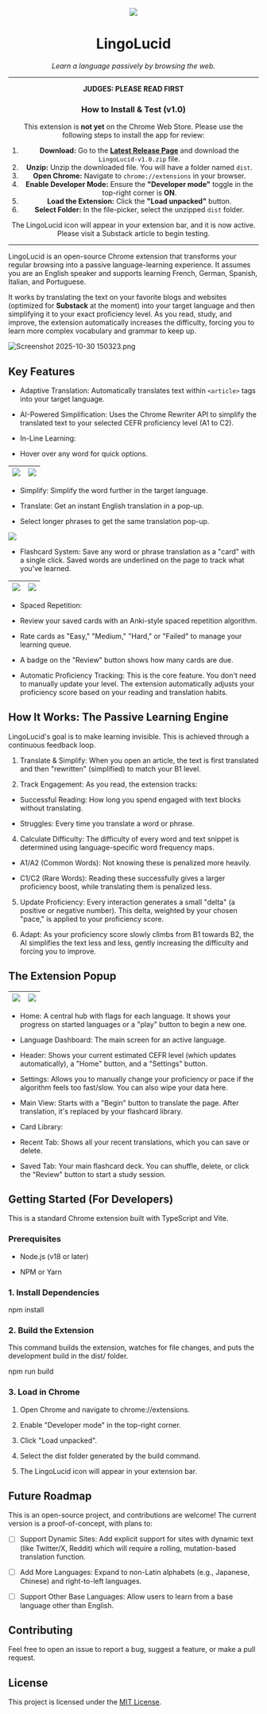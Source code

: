 <div align="center">
<p align="center">
 <img src="public/icons/icon128.png"/>
 </p>

# LingoLucid

*Learn a language passively by browsing the web.*

</div>

---

<div align="center">
  
**JUDGES: PLEASE READ FIRST**
  
### How to Install & Test (v1.0)

This extension is **not yet** on the Chrome Web Store. Please use the following steps to install the app for review:

1.  **Download:** Go to the **[Latest Release Page](https://github.com/AughtDev/LingoLucid/releases/latest)** and 
    download the `LingoLucid-v1.0.zip` file.
2.  **Unzip:** Unzip the downloaded file. You will have a folder named `dist`.
3.  **Open Chrome:** Navigate to `chrome://extensions` in your browser.
4.  **Enable Developer Mode:** Ensure the **"Developer mode"** toggle in the top-right corner is **ON**.
5.  **Load the Extension:** Click the **"Load unpacked"** button.
6.  **Select Folder:** In the file-picker, select the unzipped `dist` folder.

The LingoLucid icon will appear in your extension bar, and it is now active. Please visit a Substack article to begin testing.

</div>

---

LingoLucid is an open-source Chrome extension that transforms your regular browsing into a passive language-learning experience. It assumes you are an English speaker and supports learning French, German, Spanish, Italian, and Portuguese.

It works by translating the text on your favorite blogs and websites (optimized for **Substack** at the moment) into 
your target language and then simplifying it to your exact proficiency level. As you read, study, and improve, the extension automatically increases the difficulty, forcing you to learn more complex vocabulary and grammar to keep up.

![Screenshot 2025-10-30 150323.png](./media/screenshots/Screenshot%202025-10-30%20150323.png)

## Key Features

- Adaptive Translation: Automatically translates text within ```<article>``` tags into your target language.

- AI-Powered Simplification: Uses the Chrome Rewriter API to simplify the translated text to your selected CEFR proficiency level (A1 to C2).

- In-Line Learning:

- Hover over any word for quick options.

| ![](./media/screenshots/Screenshot%202025-10-30%20150706.png) | ![](./media/screenshots/Screenshot%202025-10-30%20150755.png) |
|---------------------------------------------------------------|---------------------------------------------------------------|

- Simplify: Simplify the word further in the target language.

- Translate: Get an instant English translation in a pop-up.

- Select longer phrases to get the same translation pop-up.

![](./media/screenshots/Screenshot%202025-10-30%20150844.png)

- Flashcard System: Save any word or phrase translation as a "card" with a single click. Saved words are underlined on the page to track what you've learned.

| ![](./media/screenshots/Screenshot%202025-10-30%20150426.png) | ![](./media/screenshots/Screenshot%202025-10-30%20151810.png) |
| ------------------------------------------------------------- | ------------------------------------------------------------- |

- Spaced Repetition:

- Review your saved cards with an Anki-style spaced repetition algorithm.

- Rate cards as "Easy," "Medium," "Hard," or "Failed" to manage your learning queue.

- A badge on the "Review" button shows how many cards are due.

- Automatic Proficiency Tracking: This is the core feature. You don't need to manually update your level. The extension automatically adjusts your proficiency score based on your reading and translation habits.

## How It Works: The Passive Learning Engine

LingoLucid's goal is to make learning invisible. This is achieved through a continuous feedback loop.

1. Translate & Simplify: When you open an article, the text is first translated and then "rewritten" (simplified) to match your B1 level.

2. Track Engagement: As you read, the extension tracks:
- Successful Reading: How long you spend engaged with text blocks without translating.

- Struggles: Every time you translate a word or phrase.
4. Calculate Difficulty: The difficulty of every word and text snippet is determined using language-specific word frequency maps.
- A1/A2 (Common Words): Not knowing these is penalized more heavily.

- C1/C2 (Rare Words): Reading these successfully gives a larger proficiency boost, while translating them is penalized less.
5. Update Proficiency: Every interaction generates a small "delta" (a positive or negative number). This delta, weighted by your chosen "pace," is applied to your proficiency score.

6. Adapt: As your proficiency score slowly climbs from B1 towards B2, the AI simplifies the text less and less, gently increasing the difficulty and forcing you to improve.

## The Extension Popup

| ![](./media/screenshots/Screenshot%202025-10-30%20151311.png) | ![](./media/screenshots/Screenshot%202025-10-30%20151247.png) |
| ------------------------------------------------------------- | ------------------------------------------------------------- |

- Home: A central hub with flags for each language. It shows your progress on started languages or a "play" button to begin a new one.

- Language Dashboard: The main screen for an active language.

- Header: Shows your current estimated CEFR level (which updates automatically), a "Home" button, and a "Settings" button.

- Settings: Allows you to manually change your proficiency or pace if the algorithm feels too fast/slow. You can also wipe your data here.

- Main View: Starts with a "Begin" button to translate the page. After translation, it's replaced by your flashcard library.

- Card Library:

- Recent Tab: Shows all your recent translations, which you can save or delete.

- Saved Tab: Your main flashcard deck. You can shuffle, delete, or click the "Review" button to start a study session.

## Getting Started (For Developers)

This is a standard Chrome extension built with TypeScript and Vite.

### Prerequisites

- Node.js (v18 or later)

- NPM or Yarn

### 1. Install Dependencies

npm install  

### 2. Build the Extension

This command builds the extension, watches for file changes, and puts the development build in the dist/ folder.

npm run build  

### 3. Load in Chrome

1. Open Chrome and navigate to chrome://extensions.

2. Enable "Developer mode" in the top-right corner.

3. Click "Load unpacked".

4. Select the dist folder generated by the build command.

5. The LingoLucid icon will appear in your extension bar.

## Future Roadmap

This is an open-source project, and contributions are welcome! The current version is a proof-of-concept, with plans to:

- [ ] Support Dynamic Sites: Add explicit support for sites with dynamic text (like Twitter/X, Reddit) which will require a rolling, mutation-based translation function.

- [ ] Add More Languages: Expand to non-Latin alphabets (e.g., Japanese, Chinese) and right-to-left languages.

- [ ] Support Other Base Languages: Allow users to learn from a base language other than English.

## Contributing

Feel free to open an issue to report a bug, suggest a feature, or make a pull request.

## License

This project is licensed under the [MIT License](./LICENSE).

